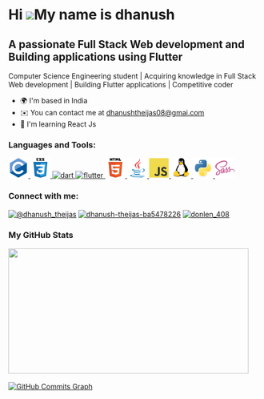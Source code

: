 Hi ![](https://user-images.githubusercontent.com/18350557/176309783-0785949b-9127-417c-8b55-ab5a4333674e.gif)My name is dhanush
===============================================================================================================================

A passionate Full Stack Web development and Building applications using  Flutter
-------------------------------------------------------------------------------

Computer Science Engineering student | Acquiring knowledge in Full Stack Web development | Building Flutter applications | Competitive coder

* 🌍  I'm based in India
* ✉️  You can contact me at [dhanushtheijas08@gmai.com](mailto:dhanushtheijas08@gmai.com)
* 🧠  I'm learning React Js

<h3 align="left">Languages and Tools:</h3>
<p align="left"> <a href="https://www.cprogramming.com/" target="_blank" rel="noreferrer"> <img src="https://raw.githubusercontent.com/devicons/devicon/master/icons/c/c-original.svg" alt="c" width="40" height="40"/> </a> <a href="https://www.w3schools.com/css/" target="_blank" rel="noreferrer"> <img src="https://raw.githubusercontent.com/devicons/devicon/master/icons/css3/css3-original-wordmark.svg" alt="css3" width="40" height="40"/> </a> <a href="https://dart.dev" target="_blank" rel="noreferrer"> <img src="https://www.vectorlogo.zone/logos/dartlang/dartlang-icon.svg" alt="dart" width="40" height="40"/> </a> <a href="https://flutter.dev" target="_blank" rel="noreferrer"> <img src="https://www.vectorlogo.zone/logos/flutterio/flutterio-icon.svg" alt="flutter" width="40" height="40"/> </a> <a href="https://www.w3.org/html/" target="_blank" rel="noreferrer"> <img src="https://raw.githubusercontent.com/devicons/devicon/master/icons/html5/html5-original-wordmark.svg" alt="html5" width="40" height="40"/> </a> <a href="https://www.java.com" target="_blank" rel="noreferrer"> <img src="https://raw.githubusercontent.com/devicons/devicon/master/icons/java/java-original.svg" alt="java" width="40" height="40"/> </a> <a href="https://developer.mozilla.org/en-US/docs/Web/JavaScript" target="_blank" rel="noreferrer"> <img src="https://raw.githubusercontent.com/devicons/devicon/master/icons/javascript/javascript-original.svg" alt="javascript" width="40" height="40"/> </a> <a href="https://www.linux.org/" target="_blank" rel="noreferrer"> <img src="https://raw.githubusercontent.com/devicons/devicon/master/icons/linux/linux-original.svg" alt="linux" width="40" height="40"/> </a> <a href="https://www.python.org" target="_blank" rel="noreferrer"> <img src="https://raw.githubusercontent.com/devicons/devicon/master/icons/python/python-original.svg" alt="python" width="40" height="40"/> </a> <a href="https://sass-lang.com" target="_blank" rel="noreferrer"> <img src="https://raw.githubusercontent.com/devicons/devicon/master/icons/sass/sass-original.svg" alt="sass" width="40" height="40"/> </a> </p>

<h3 align="left">Connect with me: </h3>
<p align="left" >
<a href="https://twitter.com/@dhanush_theijas" target="blank"><img align="center" src="https://raw.githubusercontent.com/rahuldkjain/github-profile-readme-generator/master/src/images/icons/Social/twitter.svg" alt="@dhanush_theijas" height="30" width="40" /></a>
<a href="https://linkedin.com/in/dhanush-theijas-ba5478226" target="blank"><img align="center" src="https://raw.githubusercontent.com/rahuldkjain/github-profile-readme-generator/master/src/images/icons/Social/linked-in-alt.svg" alt="dhanush-theijas-ba5478226" height="30" width="40" /></a>
<a href="https://www.codechef.com/users/donlen_408" target="blank"><img align="center" src="https://cdn.jsdelivr.net/npm/simple-icons@3.1.0/icons/codechef.svg" alt="donlen_408" height="30" width="40" /> </a>
</p>

<h3 align="centre">My GitHub  Stats</h3>


<a href="http://www.github.com/dhanushtheijas08"><img src="https://github-readme-streak-stats.herokuapp.com/?user=dhanushtheijas08&stroke=ffffff&background=1c1917&ring=0891b2&fire=0891b2&currStreakNum=ffffff&currStreakLabel=0891b2&sideNums=ffffff&sideLabels=ffffff&dates=ffffff&hide_border=true" height="250" width="480"/></a>

<a href="http://www.github.com/dhanushtheijas08"><img src="https://github-readme-activity-graph.cyclic.app/graph?username=dhanushtheijas08&bg_color=1c1917&color=ffffff&line=0891b2&point=ffffff&area_color=1c1917&area=true&hide_border=true&custom_title=GitHub%20Commits%20Graph" alt="GitHub Commits Graph" /></a>
